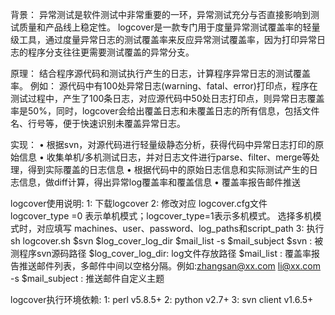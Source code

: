 背景：
 异常测试是软件测试中非常重要的一环，异常测试充分与否直接影响到测试质量和产品线上稳定性。
logcover是一款专门用于度量异常测试覆盖率的轻量级工具，通过度量异常日志的测试覆盖率来反应异常测试覆盖率，因为打印异常日志的程序分支往往更需要测试覆盖的异常分支。


原理：
 结合程序源代码和测试执行产生的日志，计算程序异常日志的测试覆盖率。
例如： 源代码中有100处异常日志(warning、fatal、error)打印点，程序在测试过程中，产生了100条日志，对应源代码中50处日志打印点，则异常日志覆盖率是50%，同时，logcover会给出覆盖日志和未覆盖日志的所有信息，包括文件名、行号等，便于快速识别未覆盖异常日志。


实现：
• 根据svn，对源代码进行轻量级静态分析，获得代码中异常日志打印的原始信息
• 收集单机/多机测试日志，并对日志文件进行parse、filter、merge等处理，得到实际覆盖的日志信息
• 根据代码中的原始日志信息和实际测试产生的日志信息，做diff计算，得出异常log覆盖率和覆盖信息
• 覆盖率报告邮件推送


logcover使用说明:
1: 下载logcover
2: 修改对应 logcover.cfg文件 
   logcover_type =0 表示单机模式；logcover_type=1表示多机模式。
   选择多机模式时，对应填写 machines、user、password、log_paths和script_path 
3: 执行 sh logcover.sh $svn $log_cover_log_dir $mail_list -s $mail_subject 
   $svn : 被测程序svn源码路径
   $log_cover_log_dir: log文件存放路径
   $mail_list : 覆盖率报告推送邮件列表，多邮件中间以空格分隔。例如:zhangsan@xx.com li@xx.com
   -s $mail_subject : 推送邮件自定义主题

logcover执行环境依赖:
1: perl v5.8.5+ 
2: python v2.7+
3: svn client v1.6.5+
